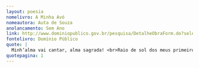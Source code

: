 ```yaml
---
layout: poesia
nomelivro: A Minha Avó
nomeautora: Auta de Souza
anolancamento: Sem Ano
link: http://www.dominiopublico.gov.br/pesquisa/DetalheObraForm.do?select_action=&co_obra=81643
fontelivro: Domínio Público
quote: |
  Minh’alma vai cantar, alma sagrada! <br>Raio de sol dos meus primeiros dias... <br>Gota de luz nas regiões sombrias <br>De minha vida triste e amargurada.
quotepagina: 1
---
```

